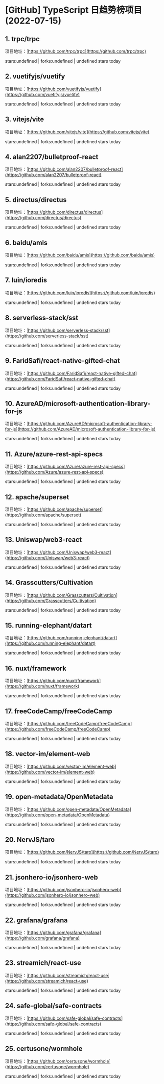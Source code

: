 # [GitHub] TypeScript 日趋势榜项目(2022-07-15)

## 1. trpc/trpc 

项目地址：[https://github.com/trpc/trpc](https://github.com/trpc/trpc)

stars:undefined | forks:undefined | undefined stars today 



## 2. vuetifyjs/vuetify 

项目地址：[https://github.com/vuetifyjs/vuetify](https://github.com/vuetifyjs/vuetify)

stars:undefined | forks:undefined | undefined stars today 



## 3. vitejs/vite 

项目地址：[https://github.com/vitejs/vite](https://github.com/vitejs/vite)

stars:undefined | forks:undefined | undefined stars today 



## 4. alan2207/bulletproof-react 

项目地址：[https://github.com/alan2207/bulletproof-react](https://github.com/alan2207/bulletproof-react)

stars:undefined | forks:undefined | undefined stars today 



## 5. directus/directus 

项目地址：[https://github.com/directus/directus](https://github.com/directus/directus)

stars:undefined | forks:undefined | undefined stars today 



## 6. baidu/amis 

项目地址：[https://github.com/baidu/amis](https://github.com/baidu/amis)

stars:undefined | forks:undefined | undefined stars today 



## 7. luin/ioredis 

项目地址：[https://github.com/luin/ioredis](https://github.com/luin/ioredis)

stars:undefined | forks:undefined | undefined stars today 



## 8. serverless-stack/sst 

项目地址：[https://github.com/serverless-stack/sst](https://github.com/serverless-stack/sst)

stars:undefined | forks:undefined | undefined stars today 



## 9. FaridSafi/react-native-gifted-chat 

项目地址：[https://github.com/FaridSafi/react-native-gifted-chat](https://github.com/FaridSafi/react-native-gifted-chat)

stars:undefined | forks:undefined | undefined stars today 



## 10. AzureAD/microsoft-authentication-library-for-js 

项目地址：[https://github.com/AzureAD/microsoft-authentication-library-for-js](https://github.com/AzureAD/microsoft-authentication-library-for-js)

stars:undefined | forks:undefined | undefined stars today 



## 11. Azure/azure-rest-api-specs 

项目地址：[https://github.com/Azure/azure-rest-api-specs](https://github.com/Azure/azure-rest-api-specs)

stars:undefined | forks:undefined | undefined stars today 



## 12. apache/superset 

项目地址：[https://github.com/apache/superset](https://github.com/apache/superset)

stars:undefined | forks:undefined | undefined stars today 



## 13. Uniswap/web3-react 

项目地址：[https://github.com/Uniswap/web3-react](https://github.com/Uniswap/web3-react)

stars:undefined | forks:undefined | undefined stars today 



## 14. Grasscutters/Cultivation 

项目地址：[https://github.com/Grasscutters/Cultivation](https://github.com/Grasscutters/Cultivation)

stars:undefined | forks:undefined | undefined stars today 



## 15. running-elephant/datart 

项目地址：[https://github.com/running-elephant/datart](https://github.com/running-elephant/datart)

stars:undefined | forks:undefined | undefined stars today 



## 16. nuxt/framework 

项目地址：[https://github.com/nuxt/framework](https://github.com/nuxt/framework)

stars:undefined | forks:undefined | undefined stars today 



## 17. freeCodeCamp/freeCodeCamp 

项目地址：[https://github.com/freeCodeCamp/freeCodeCamp](https://github.com/freeCodeCamp/freeCodeCamp)

stars:undefined | forks:undefined | undefined stars today 



## 18. vector-im/element-web 

项目地址：[https://github.com/vector-im/element-web](https://github.com/vector-im/element-web)

stars:undefined | forks:undefined | undefined stars today 



## 19. open-metadata/OpenMetadata 

项目地址：[https://github.com/open-metadata/OpenMetadata](https://github.com/open-metadata/OpenMetadata)

stars:undefined | forks:undefined | undefined stars today 



## 20. NervJS/taro 

项目地址：[https://github.com/NervJS/taro](https://github.com/NervJS/taro)

stars:undefined | forks:undefined | undefined stars today 



## 21. jsonhero-io/jsonhero-web 

项目地址：[https://github.com/jsonhero-io/jsonhero-web](https://github.com/jsonhero-io/jsonhero-web)

stars:undefined | forks:undefined | undefined stars today 



## 22. grafana/grafana 

项目地址：[https://github.com/grafana/grafana](https://github.com/grafana/grafana)

stars:undefined | forks:undefined | undefined stars today 



## 23. streamich/react-use 

项目地址：[https://github.com/streamich/react-use](https://github.com/streamich/react-use)

stars:undefined | forks:undefined | undefined stars today 



## 24. safe-global/safe-contracts 

项目地址：[https://github.com/safe-global/safe-contracts](https://github.com/safe-global/safe-contracts)

stars:undefined | forks:undefined | undefined stars today 



## 25. certusone/wormhole 

项目地址：[https://github.com/certusone/wormhole](https://github.com/certusone/wormhole)

stars:undefined | forks:undefined | undefined stars today 




